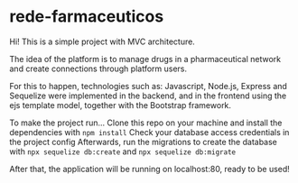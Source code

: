 # rede-farmaceuticos

Hi! This is a simple project with MVC architecture.

The idea of the platform is to manage drugs in a pharmaceutical network and create connections through platform users.

For this to happen, technologies such as: Javascript, Node.js, Express and Sequelize were implemented in the backend, and in the frontend using the ejs template model, together with the Bootstrap framework.

To make the project run...
Clone this repo on your machine and install the dependencies with `npm install`
Check your database access credentials in the project config
Afterwards, run the migrations to create the database with `npx sequelize db:create` and `npx sequelize db:migrate`

After that, the application will be running on localhost:80, ready to be used!